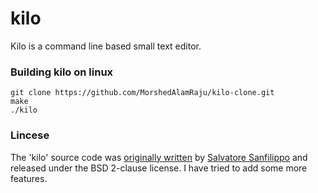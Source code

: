 # kilo

Kilo is a command line based small text editor.

### Building kilo on linux

    git clone https://github.com/MorshedAlamRaju/kilo-clone.git
    make
    ./kilo

### Lincese
The 'kilo' source code was [originally written](https://github.com/antirez/kilo) by [Salvatore Sanfilippo](https://github.com/antirez) and released under the BSD 2-clause license. I have tried to add some more features.
